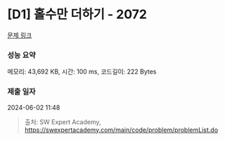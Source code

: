 # [D1] 홀수만 더하기 - 2072 

[문제 링크](https://swexpertacademy.com/main/code/problem/problemDetail.do?contestProbId=AV5QSEhaA5sDFAUq) 

### 성능 요약

메모리: 43,692 KB, 시간: 100 ms, 코드길이: 222 Bytes

### 제출 일자

2024-06-02 11:48



> 출처: SW Expert Academy, https://swexpertacademy.com/main/code/problem/problemList.do